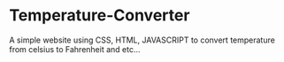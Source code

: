 # Temperature-Converter
A simple website using CSS, HTML, JAVASCRIPT  to convert temperature  from celsius to Fahrenheit and etc...

